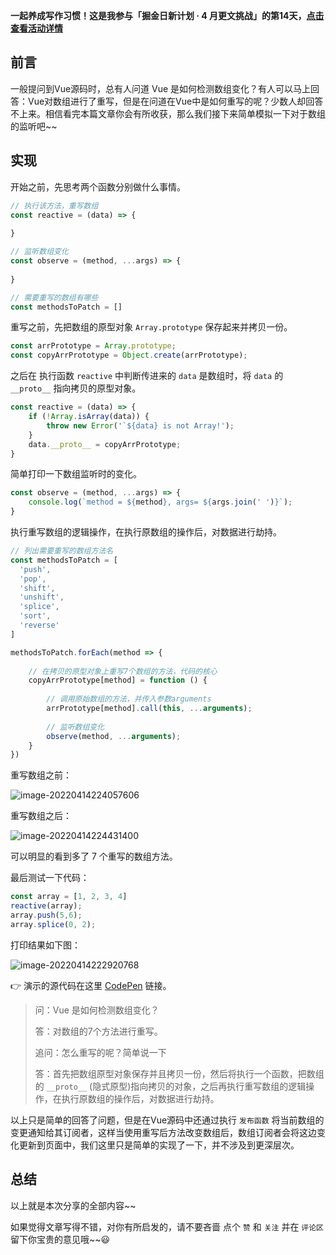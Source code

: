 **一起养成写作习惯！这是我参与「掘金日新计划 · 4 月更文挑战」的第14天，[点击查看活动详情](https://juejin.cn/post/7080800226365145118)**



## 前言

一般提问到Vue源码时，总有人问道 Vue 是如何检测数组变化？有人可以马上回答：Vue对数组进行了重写，但是在问道在Vue中是如何重写的呢？少数人却回答不上来。相信看完本篇文章你会有所收获，那么我们接下来简单模拟一下对于数组的监听吧~~



## 实现

开始之前，先思考两个函数分别做什么事情。

```javascript
// 执行该方法，重写数组
const reactive = (data) => {
    
}

// 监听数组变化
const observe = (method, ...args) => {
    
}

// 需要重写的数组有哪些
const methodsToPatch = []
```



重写之前，先把数组的原型对象 `Array.prototype` 保存起来并拷贝一份。

```javascript
const arrPrototype = Array.prototype;
const copyArrPrototype = Object.create(arrPrototype);
```



之后在 执行函数 `reactive` 中判断传进来的 `data` 是数组时，将 `data` 的 `__proto__` 指向拷贝的原型对象。

```javascript
const reactive = (data) => {
    if (!Array.isArray(data)) {
        throw new Error('`${data} is not Array!');
    }
    data.__proto__ = copyArrPrototype;
}
```



简单打印一下数组监听时的变化。

```javascript
const observe = (method, ...args) => {
    console.log(`method = ${method}, args= ${args.join(' ')}`);
}
```



执行重写数组的逻辑操作，在执行原数组的操作后，对数据进行劫持。

```javascript
// 列出需要重写的数组方法名
const methodsToPatch = [
  'push',
  'pop',
  'shift',
  'unshift',
  'splice',
  'sort',
  'reverse'
]

methodsToPatch.forEach(method => {
    
    // 在拷贝的原型对象上重写7个数组的方法，代码的核心
    copyArrPrototype[method] = function () {
        
        // 调用原始数组的方法，并传入参数arguments
        arrPrototype[method].call(this, ...arguments);
        
        // 监听数组变化
        observe(method, ...arguments);
    }
})
```

重写数组之前：

![image-20220414224057606](C:\Users\Jack\AppData\Roaming\Typora\typora-user-images\image-20220414224057606.png)

重写数组之后：

![image-20220414224431400](C:\Users\Jack\AppData\Roaming\Typora\typora-user-images\image-20220414224431400.png)

可以明显的看到多了 7 个重写的数组方法。



最后测试一下代码：

```javascript
const array = [1, 2, 3, 4]
reactive(array);
array.push(5,6);
array.splice(0, 2);
```

打印结果如下图：

![image-20220414222920768](C:\Users\Jack\AppData\Roaming\Typora\typora-user-images\image-20220414222920768.png)



:point_right: 演示的源代码在这里 [CodePen](https://codepen.io/jackbrens/pen/JjMmJQm) 链接。



> 问：Vue 是如何检测数组变化？
>
> 答：对数组的7个方法进行重写。
>
> 
>
> 追问：怎么重写的呢？简单说一下
>
> 答：首先把数组原型对象保存并且拷贝一份，然后将执行一个函数，把数组的 `__proto__` (隐式原型)指向拷贝的对象，之后再执行重写数组的逻辑操作，在执行原数组的操作后，对数据进行劫持。



以上只是简单的回答了问题，但是在Vue源码中还通过执行 `发布函数` 将当前数组的变更通知给其订阅者，这样当使用重写后方法改变数组后，数组订阅者会将这边变化更新到页面中，我们这里只是简单的实现了一下，并不涉及到更深层次。



## 总结

以上就是本次分享的全部内容~~

如果觉得文章写得不错，对你有所启发的，请不要吝啬 点个 `赞` 和 `关注` 并在 `评论区` 留下你宝贵的意见哦~~😃

